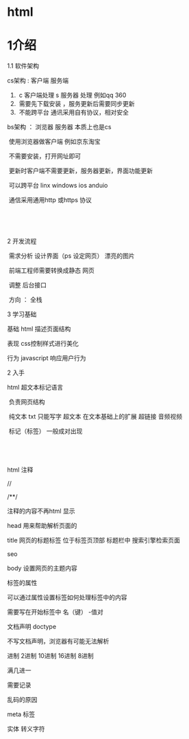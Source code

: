 # html

# 1介绍  

1.1 软件架构

cs架构 : 客户端 服务端

1. ​		c 客户端处理 s 服务器 处理 例如qq 360 
2. ​		需要先下载安装 ，服务更新后需要同步更新
3. ​		不能跨平台 通讯采用自有协议，相对安全

bs架构 ： 浏览器 服务器 本质上也是cs

​		使用浏览器做客户端 例如京东淘宝

​		不需要安装，打开网址即可

​		更新时客户端不需要更新，服务器更新，界面功能更新

​		可以跨平台 linx windows ios anduio 

​		通信采用通用http 或https 协议

​		

​			

2 开发流程

​	需求分析 设计界面（ps 设定网页） 漂亮的图片

​	前端工程师需要转换成静态 网页

​	调整 后台接口 

​	方向 ： 全栈

3 学习基础

基础 html 描述页面结构

表现  css控制样式进行美化

行为 javascript 响应用户行为

2 入手  

html 超文本标记语言

​	负责网页结构

​	纯文本 txt 只能写字 超文本 在文本基础上的扩展 超链接 音频视频

​	标记（标签） 一般成对出现

​	<h1></h1>

 

html 注释

// 

/**/

<!-- -->

注释的内容不再html 显示



head 用来帮助解析页面的

title 网页的标题标签 位于标签页顶部 标题栏中 搜索引擎检索页面

seo 

body 设置网页的主题内容

 标签的属性

可以通过属性设置标签如何处理标签中的内容

需要写在开始标签中   名（键）  -值对

文档声明 doctype 

不写文档声明，浏览器有可能无法解析



进制  2进制 10进制 16进制 8进制 

满几进一

需要记录 

乱码的原因

meta 标签



实体   转义字符

